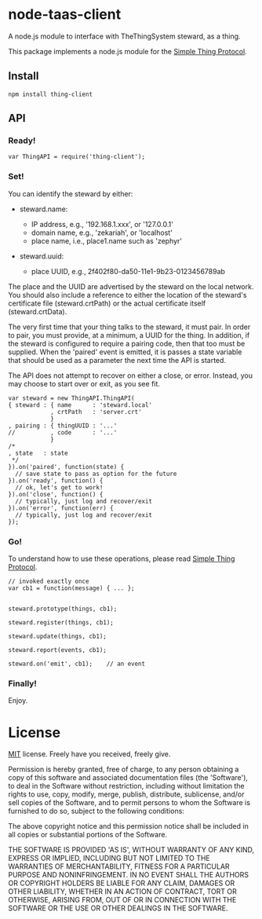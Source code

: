 node-taas-client
================
A node.js module to interface with TheThingSystem steward, as a thing.

This package implements a node.js module for the
[Simple Thing Protocol](http://thethingsystem.com/dev/Simple-Thing-Protocol.html).


Install
-------

    npm install thing-client

API
---

### Ready!

    var ThingAPI = require('thing-client');

### Set!

You can identify the steward by either:

- steward.name:
    - IP address, e.g., '192.168.1.xxx', or '127.0.0.1'
    - domain name, e.g., 'zekariah', or 'localhost'
    - place name, i.e., place1.name such as 'zephyr'

- steward.uuid:
    - place UUID, e.g., 2f402f80-da50-11e1-9b23-0123456789ab

The place and the UUID are advertised by the steward on the local network.
You should also include a reference to either the location of the steward's certificate file (steward.crtPath)
or the actual certificate itself (steward.crtData).

The very first time that your thing talks to the steward, it must pair.
In order to pair, you must provide, at a minimum, a UUID for the thing.
In addition, if the steward is configured to require a pairing code, then that too must be supplied.
When the 'paired' event is emitted,
it is passes a state variable that should be used as a parameter the next time the API is started.

The API does not attempt to recover on either a close, or error.
Instead, you may choose to start over or exit, as you see fit.


    var steward = new ThingAPI.ThingAPI(
    { steward : { name      : 'steward.local'
                , crtPath   : 'server.crt'
                }
    , pairing : { thingUUID : '...'
    //          , code      : '...'
                }
    /*
    , state   : state
     */
    }).on('paired', function(state) {
      // save state to pass as option for the future
    }).on('ready', function() {
      // ok, let's get to work!
    }).on('close', function() {
      // typically, just log and recover/exit
    }).on('error', function(err) {
      // typically, just log and recover/exit
    });

### Go!

To understand how to use these operations, please read
[Simple Thing Protocol](http://thethingsystem.com/dev/Simple-Thing-Protocol.html).

    // invoked exactly once
    var cb1 = function(message) { ... };


    steward.prototype(things, cb1);

    steward.register(things, cb1);

    steward.update(things, cb1);

    steward.report(events, cb1);

    steward.on('emit', cb1);    // an event

### Finally!

Enjoy.

License
=======

[MIT](http://en.wikipedia.org/wiki/MIT_License) license. Freely have you received, freely give.

Permission is hereby granted, free of charge, to any person obtaining a copy of this software and associated documentation files (the 'Software'), to deal in the Software without restriction, including without limitation the rights to use, copy, modify, merge, publish, distribute, sublicense, and/or sell copies of the Software, and to permit persons to whom the Software is furnished to do so, subject to the following conditions:

The above copyright notice and this permission notice shall be included in all copies or substantial portions of the Software.

THE SOFTWARE IS PROVIDED 'AS IS', WITHOUT WARRANTY OF ANY KIND, EXPRESS OR IMPLIED, INCLUDING BUT NOT LIMITED TO THE WARRANTIES OF MERCHANTABILITY, FITNESS FOR A PARTICULAR PURPOSE AND NONINFRINGEMENT. IN NO EVENT SHALL THE AUTHORS OR COPYRIGHT HOLDERS BE LIABLE FOR ANY CLAIM, DAMAGES OR OTHER LIABILITY, WHETHER IN AN ACTION OF CONTRACT, TORT OR OTHERWISE, ARISING FROM, OUT OF OR IN CONNECTION WITH THE SOFTWARE OR THE USE OR OTHER DEALINGS IN THE SOFTWARE.

